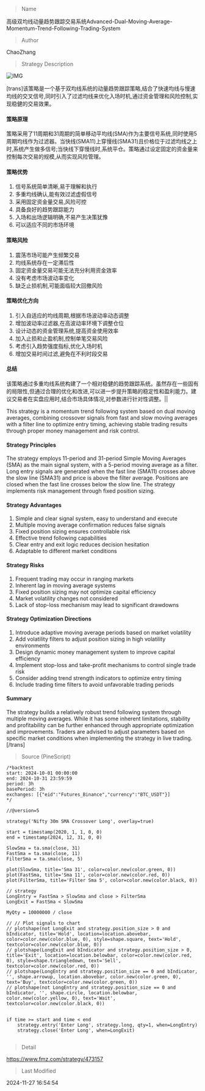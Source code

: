 
> Name

高级双均线动量趋势跟踪交易系统Advanced-Dual-Moving-Average-Momentum-Trend-Following-Trading-System

> Author

ChaoZhang

> Strategy Description

![IMG](https://www.fmz.com/upload/asset/e81b9c4882a3deaaa5.png)

[trans]该策略是一个基于双均线系统的动量趋势跟踪策略,结合了快速均线与慢速均线的交叉信号,同时引入了过滤均线来优化入场时机,通过资金管理和风险控制,实现稳健的交易效果。

#### 策略原理
策略采用了11周期和31周期的简单移动平均线(SMA)作为主要信号系统,同时使用5周期均线作为过滤器。当快线(SMA11)上穿慢线(SMA31)且价格位于过滤均线之上时,系统产生做多信号;当快线下穿慢线时,系统平仓。策略通过设定固定的资金量来控制每次交易的规模,从而实现风险管理。

#### 策略优势
1. 信号系统简单清晰,易于理解和执行
2. 多重均线确认,能有效过滤虚假信号
3. 采用固定资金量交易,风险可控
4. 具备良好的趋势跟踪能力
5. 入场和出场逻辑明确,不易产生决策犹豫
6. 可以适应不同的市场环境

#### 策略风险
1. 震荡市场可能产生频繁交易
2. 均线系统存在一定滞后性
3. 固定资金量交易可能无法充分利用资金效率
4. 没有考虑市场波动率变化
5. 缺乏止损机制,可能面临较大回撤风险

#### 策略优化方向
1. 引入自适应的均线周期,根据市场波动率动态调整
2. 增加波动率过滤器,在高波动率环境下调整仓位
3. 设计动态的资金管理系统,提高资金使用效率
4. 加入止损和止盈机制,控制单笔交易风险
5. 考虑引入趋势强度指标,优化入场时机
6. 增加交易时间过滤,避免在不利时段交易

#### 总结
该策略通过多重均线系统构建了一个相对稳健的趋势跟踪系统。虽然存在一些固有的局限性,但通过合理的优化和改进,可以进一步提升策略的稳定性和盈利能力。建议交易者在实盘应用时,结合市场具体情况,对参数进行针对性调整。||

This strategy is a momentum trend following system based on dual moving averages, combining crossover signals from fast and slow moving averages with a filter line to optimize entry timing, achieving stable trading results through proper money management and risk control.

#### Strategy Principles
The strategy employs 11-period and 31-period Simple Moving Averages (SMA) as the main signal system, with a 5-period moving average as a filter. Long entry signals are generated when the fast line (SMA11) crosses above the slow line (SMA31) and price is above the filter average. Positions are closed when the fast line crosses below the slow line. The strategy implements risk management through fixed position sizing.

#### Strategy Advantages
1. Simple and clear signal system, easy to understand and execute
2. Multiple moving average confirmation reduces false signals
3. Fixed position sizing ensures controllable risk
4. Effective trend following capabilities
5. Clear entry and exit logic reduces decision hesitation
6. Adaptable to different market conditions

#### Strategy Risks
1. Frequent trading may occur in ranging markets
2. Inherent lag in moving average systems
3. Fixed position sizing may not optimize capital efficiency
4. Market volatility changes not considered
5. Lack of stop-loss mechanism may lead to significant drawdowns

#### Strategy Optimization Directions
1. Introduce adaptive moving average periods based on market volatility
2. Add volatility filters to adjust position sizing in high volatility environments
3. Design dynamic money management system to improve capital efficiency
4. Implement stop-loss and take-profit mechanisms to control single trade risk
5. Consider adding trend strength indicators to optimize entry timing
6. Include trading time filters to avoid unfavorable trading periods

#### Summary
The strategy builds a relatively robust trend following system through multiple moving averages. While it has some inherent limitations, stability and profitability can be further enhanced through appropriate optimization and improvements. Traders are advised to adjust parameters based on specific market conditions when implementing the strategy in live trading.[/trans]



> Source (PineScript)

``` pinescript
/*backtest
start: 2024-10-01 00:00:00
end: 2024-10-31 23:59:59
period: 3h
basePeriod: 3h
exchanges: [{"eid":"Futures_Binance","currency":"BTC_USDT"}]
*/

//@version=5

strategy('Nifty 30m SMA Crossover Long', overlay=true)

start = timestamp(2020, 1, 1, 0, 0)
end = timestamp(2024, 12, 31, 0, 0)

SlowSma = ta.sma(close, 31)
FastSma = ta.sma(close, 11)
FilterSma = ta.sma(close, 5)

plot(SlowSma, title='Sma 31', color=color.new(color.green, 0))
plot(FastSma, title='Sma 11', color=color.new(color.red, 0))
plot(FilterSma, title='Filter Sma 5', color=color.new(color.black, 0))

// strategy 
LongEntry = FastSma > SlowSma and close > FilterSma
LongExit = FastSma < SlowSma

MyQty = 10000000 / close

// // Plot signals to chart
// plotshape(not LongExit and strategy.position_size > 0 and bIndicator, title='Hold', location=location.abovebar, color=color.new(color.blue, 0), style=shape.square, text='Hold', textcolor=color.new(color.blue, 0))
// plotshape(LongExit and bIndicator and strategy.position_size > 0, title='Exit', location=location.belowbar, color=color.new(color.red, 0), style=shape.triangledown, text='Sell', textcolor=color.new(color.red, 0))
// plotshape(LongEntry and strategy.position_size == 0 and bIndicator, '', shape.arrowup, location.abovebar, color.new(color.green, 0), text='Buy', textcolor=color.new(color.green, 0))
// plotshape(not LongEntry and strategy.position_size == 0 and bIndicator, '', shape.circle, location.belowbar, color.new(color.yellow, 0), text='Wait', textcolor=color.new(color.black, 0))


if time >= start and time < end
    strategy.entry('Enter Long', strategy.long, qty=1, when=LongEntry)
    strategy.close('Enter Long', when=LongExit)


```

> Detail

https://www.fmz.com/strategy/473157

> Last Modified

2024-11-27 16:54:54
